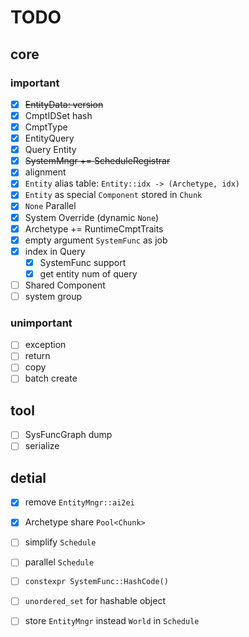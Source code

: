 # TODO

## core

### important

- [x] ~~EntityData: version~~ 
- [x] CmptIDSet hash
- [x] CmptType
- [x] EntityQuery
- [x] Query Entity
- [x] ~~SystemMngr += ScheduleRegistrar~~ 
- [x] alignment
- [x] `Entity` alias table: `Entity::idx -> (Archetype, idx)` 
- [x] `Entity` as special `Component` stored in `Chunk` 
- [x] `None` Parallel
- [x] System Override (dynamic `None`)
- [x] Archetype += RuntimeCmptTraits
- [x] empty argument `SystemFunc` as job
- [x] index in Query
  - [x] SystemFunc support
  - [x] get entity num of query
- [ ] Shared Component
- [ ] system group

### unimportant

- [ ] exception
- [ ] return
- [ ] copy
- [ ] batch create

## tool

- [ ] SysFuncGraph dump
- [ ] serialize

## detial

- [x] remove `EntityMngr::ai2ei` 
- [x] Archetype share `Pool<Chunk>` 
- [ ] simplify `Schedule` 
- [ ] parallel `Schedule` 
- [ ] `constexpr SystemFunc::HashCode()` 
- [ ] `unordered_set` for hashable object
- [ ] store `EntityMngr` instead `World` in `Schedule` 

